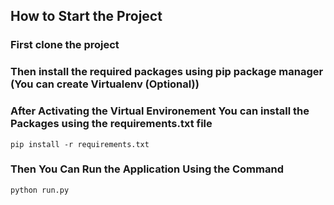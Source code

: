 ## How to Start the Project

### First clone the project 


### Then install the required packages using pip package manager (You can create Virtualenv (Optional))


### After Activating the Virtual Environement You can install the Packages using the requirements.txt file

``` pip install -r requirements.txt ```

### Then You Can Run the Application Using the Command

``` python run.py ```
